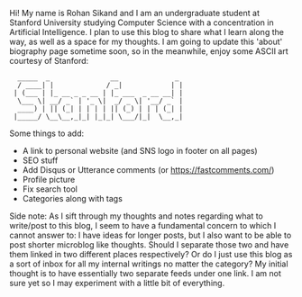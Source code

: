 Hi! My name is Rohan Sikand and I am an undergraduate student at Stanford University studying Computer Science with a concentration in Artificial Intelligence. I plan to use this blog to share what I learn along the way, as well as a space for my thoughts. I am going to update this 'about' biography page sometime soon, so in the meanwhile, enjoy some ASCII art courtesy of Stanford:

      _____  _               __              _
      / ____| |             / _|            | |
     | (___ | |_ __ _ _ __ | |_ ___  _ __ __| |
      \___ \| __/ _` | '_ \|  _/ _ \| '__/ _` |
      ____) | || (_| | | | | || (_) | | | (_| |
     |_____/ \__\__,_|_| |_|_| \___/|_|  \__,_|


Some things to add: 
- A link to personal website (and SNS logo in footer on all pages) 
- SEO stuff 
- Add Disqus or Utterance comments (or https://fastcomments.com/) 
- Profile picture 
- Fix search tool 
- Categories along with tags 


Side note: As I sift through my thoughts and notes regarding what to write/post to this blog, I seem to have a fundamental concern to which I cannot answer to: I have ideas for longer posts, but I also want to be able to post shorter microblog like thoughts. Should I separate those two and have them linked in two different places respectively? Or do I just use this blog as a sort of inbox for all my internal writings no matter the category? My initial thought is to have essentially two separate feeds under one link. I am not sure yet so I may experiment with a little bit of everything.  

